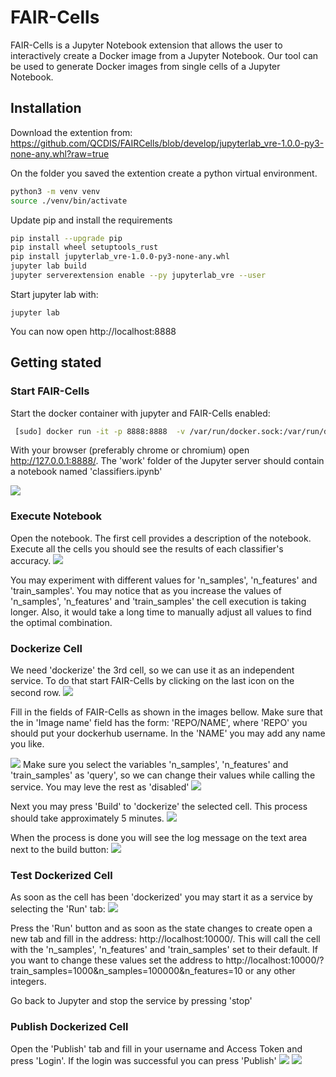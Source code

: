# FAIR-Cells

FAIR-Cells is a Jupyter Notebook extension that allows the user to interactively create a Docker image from a Jupyter Notebook. Our tool can be used to generate Docker images from single cells of a Jupyter Notebook. 

## Installation
Download the extention from: https://github.com/QCDIS/FAIRCells/blob/develop/jupyterlab_vre-1.0.0-py3-none-any.whl?raw=true
 
On the folder you saved the extention create a python virtual environment.  
```bash
python3 -m venv venv
source ./venv/bin/activate
```
Update pip and install the requirements 
```bash
pip install --upgrade pip
pip install wheel setuptools_rust
pip install jupyterlab_vre-1.0.0-py3-none-any.whl
jupyter lab build 
jupyter serverextension enable --py jupyterlab_vre --user

```
Start jupyter lab with:

```
jupyter lab 
```
You can now open http://localhost:8888 



## Getting stated  



### Start FAIR-Cells
Start the docker container with jupyter and FAIR-Cells enabled:
```bash
 [sudo] docker run -it -p 8888:8888  -v /var/run/docker.sock:/var/run/docker.sock qcdis/fair-cells:release-1.0.13-winter-school-20
```

With your browser (preferably chrome or chromium) open http://127.0.0.1:8888/. The 'work' folder of the Jupyter server 
should contain a notebook named 'classifiers.ipynb'

![](images/tutorial-01-21/fair-cells_tut1.png)


### Execute Notebook
Open the notebook. The first cell provides a description of the notebook. Execute all the cells you should see the 
results of each classifier's accuracy.
![](images/tutorial-01-21/fair-cells_tut2.png)

You may experiment with different values for 'n_samples', 'n_features' and 'train_samples'. You may notice that as you 
increase the values of 'n_samples', 'n_features' and 'train_samples' the cell execution is taking longer. Also, it would 
take a long time to manually adjust all values to find the optimal combination. 

### Dockerize Cell

We need 'dockerize' the 3rd cell, so we can use it as an independent service. To do that start FAIR-Cells by 
clicking on the last icon on the second row. 
![](images/tutorial-01-21/fair-cells_tut3.png)

Fill in the fields of FAIR-Cells as shown in the images bellow. Make sure that the in 'Image name' field has the form:
'REPO/NAME', where 'REPO' you should put your dockerhub username. In the 'NAME' you may add any name you like. 

![](images/tutorial-01-21/fair-cells_tut4.png)
Make sure you select the variables 'n_samples', 'n_features' and 'train_samples' as 'query', so we can change their 
values while calling the service. You may leve the rest as 'disabled'
![](images/tutorial-01-21/fair-cells_tut5.png)

Next you may press 'Build' to 'dockerize' the selected cell. This process should take approximately 5 minutes.
![](images/tutorial-01-21/fair-cells_tut6.png)

When the process is done you will see the log message on the text area next to the build button:
![](images/tutorial-01-21/fair-cells_tut7.png)

### Test Dockerized Cell
As soon as the cell has been 'dockerized' you may start it as a service by selecting the 'Run' tab:
![](images/tutorial-01-21/fair-cells_tut8.png)

Press the 'Run' button and as soon as the state changes to create open a new tab and fill in the address: 
http://localhost:10000/. This will call the cell with the 'n_samples', 'n_features' and 'train_samples' set to their 
default. If you want to change these values set the address to 
http://localhost:10000/?train_samples=1000&n_samples=100000&n_features=10 or any other integers. 

Go back to Jupyter and stop the service by pressing 'stop'


### Publish Dockerized Cell

Open the 'Publish' tab and fill in your username and Access Token and press 'Login'. 
If the login was successful you can press 'Publish'
![](images/tutorial-01-21/fair-cells_tut9.png)
![](images/tutorial-01-21/fair-cells_tut10.png)
